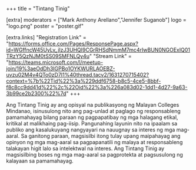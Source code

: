 +++
title = "Tintang Tinig"

[extra]
moderators = ["Mark Anthony Arellano","Jennifer Suganob"]
logo = "logo.png"
poster = "poster.gif"

[extra.links]
"Registration Link" = "https://forms.office.com/Pages/ResponsePage.aspx?id=WGffncW45UyLv_jIzJ3UHQI9CGrRHSdNmmM7mc4rIwBUN0NGOExIQ01TRzY5QzNJM0tSS09SMFNLQy4u"
"Stream Link" = "https://teams.microsoft.com/l/meetup-join/19%3aeOdDh3IGPBo1OYKWURLAOEBZ-uvzu02M4v4QTo0zD7I1%40thread.tacv2/1631270715402?context=%7b%22Tid%22%3a%229ddf6758-b8c5-4ce5-8bbf-f8c8cc9dd41d%22%2c%22Oid%22%3a%226a083d02-1dd1-4d27-9a63-3b99ce2b2300%22%7d"
+++

Ang Tintang Tinig ay ang opisyal na publikasyong ng Malayan Colleges Mindanao, isinusulong nito ang pag-unlad at paglago ng responsableng pamamahayag bilang paraan ng pagpapatibay ng mga halagang etikal, kritikal at malikhaing pag-iisip. Pangunahing layunin nito na ipaalam sa publiko ang kasalukuyang nangyayari na nauugnay sa interes ng mga mag-aaral. Sa ganitong paraan, magsisilbi itong tulay upang maipahayag ang opinyon ng mga mag-aaral sa pagpapanatili ng malaya at responsableng talakayan higit lalo sa intelektwal na interes. Ang Tintang Tinig ay magsisilbing boses ng mga mag-aaral sa pagprotekta at pagsusulong ng kalayaan sa pamamahayag.
